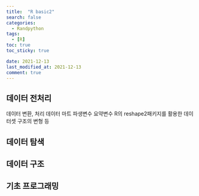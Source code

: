 ```yaml
---
title:  "R basic2"
search: false
categories: 
  - Randpython
tags:
  - [R]
toc: true
toc_sticky: true

date: 2021-12-13
last_modified_at: 2021-12-13
comment: true
---
```




## 데이터 전처리 

데이터 변환, 처리 
데이터 마트
파생변수 
요약변수 
R의 reshape2패키지를 활용한 데이터셋 구조의 변형 등 

## 데이터 탐색

## 데이터 구조

## 기초 프로그래밍 
